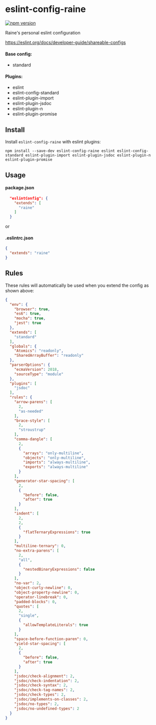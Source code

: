# eslint-config-raine
[![npm version](https://img.shields.io/npm/v/eslint-config-raine.svg)](https://npmjs.org/package/eslint-config-raine)

Raine's personal eslint configuration

https://eslint.org/docs/developer-guide/shareable-configs

#### Base config:
- standard

#### Plugins:
- eslint
- eslint-config-standard
- eslint-plugin-import
- eslint-plugin-jsdoc
- eslint-plugin-n
- eslint-plugin-promise

## Install

Install `eslint-config-raine` with eslint plugins:

```
npm install --save-dev eslint-config-raine eslint eslint-config-standard eslint-plugin-import eslint-plugin-jsdoc eslint-plugin-n eslint-plugin-promise
```

## Usage

#### package.json

```json
  "eslintConfig": {
    "extends": [
      "raine"
    ]
  }
```

or

#### .eslintrc.json

```json
{
  "extends": "raine"
}
```

## Rules

These rules will automatically be used when you extend the config as shown above:

```json
{
  "env": {
    "browser": true,
    "es6": true,
    "mocha": true,
    "jest": true
  },
  "extends": [
    "standard"
  ],
  "globals": {
    "Atomics": "readonly",
    "SharedArrayBuffer": "readonly"
  },
  "parserOptions": {
    "ecmaVersion": 2018,
    "sourceType": "module"
  },
  "plugins": [
    "jsdoc"
  ],
  "rules": {
    "arrow-parens": [
      2,
      "as-needed"
    ],
    "brace-style": [
      2,
      "stroustrup"
    ],
    "comma-dangle": [
      2,
      {
        "arrays": "only-multiline",
        "objects": "only-multiline",
        "imports": "always-multiline",
        "exports": "always-multiline"
      }
    ],
    "generator-star-spacing": [
      2,
      {
        "before": false,
        "after": true
      }
    ],
    "indent": [
      2,
      2,
      {
        "flatTernaryExpressions": true
      }
    ],
    "multiline-ternary": 0,
    "no-extra-parens": [
      2,
      "all",
      {
        "nestedBinaryExpressions": false
      }
    ],
    "no-var": 2,
    "object-curly-newline": 0,
    "object-property-newline": 0,
    "operator-linebreak": 0,
    "padded-blocks": 0,
    "quotes": [
      2,
      "single",
      {
        "allowTemplateLiterals": true
      }
    ],
    "space-before-function-paren": 0,
    "yield-star-spacing": [
      2,
      {
        "before": false,
        "after": true
      }
    ],
    "jsdoc/check-alignment": 2,
    "jsdoc/check-indentation": 2,
    "jsdoc/check-syntax": 2,
    "jsdoc/check-tag-names": 2,
    "jsdoc/check-types": 2,
    "jsdoc/implements-on-classes": 2,
    "jsdoc/no-types": 2,
    "jsdoc/no-undefined-types": 2
  }
}
```

